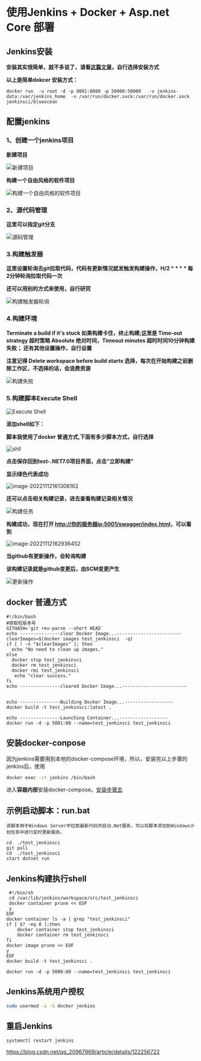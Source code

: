 # 使用Jenkins + Docker + Asp.net Core  部署

## Jenkins安装

**安装其实很简单，就不多说了，请看[这篇文章](https://www.jenkins.io/zh/doc/book/installing/)，自行选择安装方式** 

**以上是简单dokcer 安装方式：**

```shell
docker run  -u root -d -p 8081:8080 -p 50000:50000   -v jenkins-data:/var/jenkins_home  -v /var/run/docker.sock:/var/run/docker.sock   jenkinsci/blueocean
```

## 配置jenkins

### 1、创建一个jenkins项目

**新建项目**

![新建项目](./images/image-20221112144045809.png)

**构建一个自由风格的软件项目**

![构建一个自由风格的软件项目](./images/%E6%9E%84%E5%BB%BA%E4%B8%80%E4%B8%AA%E8%87%AA%E7%94%B1%E9%A3%8E%E6%A0%BC%E7%9A%84%E8%BD%AF%E4%BB%B6%E9%A1%B9%E7%9B%AE.png)

### 2、源代码管理

**这里可以指定git分支**

![源码管理](./images/image-20221112154257832.png)

### 3.构建触发器

**这里设置轮询去git拉取代码，代码有更新情况就发触发构建操作，H/2 * * * * 每2分钟轮询拉取代码一次**

**还可以用别的方式来使用，自行研究**

![构建触发器轮询](./images/image-20221112154724229.png)

### 4.构建环境

**Terminate a build if it's stuck  如果构建卡住，终止构建;这里是 Time-out strategy 超时策略 Absolute 绝对时间，Timeout minutes 超时时间10分钟构建失败； 还有其他设置操作，自行设置**

**注意记得 Delete workspace before build starts 选择，每次在开始构建之前删除工作区，不选择的话，会浪费资源**

![构建失败](images/image-20221112155935739.png)

### 5.构建脚本Execute Shell

![Execute Shell](./images/image-20221112160244938.png)



**添加shell如下：**

**脚本我使用了docker 普通方式,下面有多少脚本方式，自行选择**

![shll](./images/image-20221112160532517.png)

**点击保存回到test-.NET7.0项目界面，点击“立即构建”**

**显示绿色代表成功**

![image-20221112161308162](./images/image-20221112161308162.png)

**还可以点击相关构建记录，进去查看构建记录相关情况**

![构建任务](./images/image-20221112161640549.png)

**构建成功，现在打开 [http://你的服务器ip:5001/swagger/index.html](http://xn--ip-0p3cl7jf7fo83a16x:5001)，可以看到**

![image-20221112162936452](./images/image-20221112162936452.png)

**当github有更新操作，会轮询构建**

**该构建记录就是github变更后，由SCM变更产生**

![更新操作](./images/image-20221112162053871.png)



## docker 普通方式

```shell
#!/bin/bash
#获取短版本号
GITHASH=`git rev-parse --short HEAD`
echo ---------------clear Docker Image...------------------------
clearImages=$(docker images test_jenkinsci  -q)
if [ ! -n "$clearImages" ]; then
  echo "No need to clean up images."
else
  docker stop test_jenkinsci
  docker rm test_jenkinsci
  docker rmi test_jenkinsci
   echo "clear success."
fi
echo ---------------cleared Docker Image...------------------------


echo ---------------Building Docker Image...------------------
docker build -t test_jenkinsci:latest .

echo ---------------Launching Container...------------------
docker run -d -p 5001:80 --name=test_jenkinsci test_jenkinsci

```

## 安装docker-conpose

因为jenkins需要用到本地的docker-compose环境，所以，安装完以上步骤的jenkins后，使用

```sh
docker exec -it jenkins /bin/bash
```

进入**容器内部**安装docker-compose，[安装步骤去](https://github.com/yeasy/docker_practice/blob/master/compose/install.md)

## 示例启动脚本：run.bat

```shell
该脚本用于Windows Server中拉取最新代码并启动.Net服务，可以将脚本添加到Windows计划任务中进行定时更新服务。

cd  ./test_jenkinsci
git pull
cd  ./test_jenkinsci
start dotnet run
```

## Jenkins构建执行shell

```shell
 #!/bin/sh
 cd /var/lib/jenkins/workspace/src/test_jenkinsci
 docker container prune << EOF
 y
EOF
docker container ls -a | grep "test_jenkinsci"
if [ $? -eq 0 ];then
    docker container stop test_jenkinsci
    docker container rm test_jenkinsci
fi
docker image prune << EOF
y
EOF
docker build -t test_jenkinsci .

docker run -d -p 5000:80 --name=test_jenkinsci test_jenkinsci
```

## Jenkins系统用户授权

```sh
sudo usermod -a -G docker jenkins
```

## 重启Jenkins

```shell
systemctl restart jenkins
```

https://blog.csdn.net/qq_20967969/article/details/122256722
